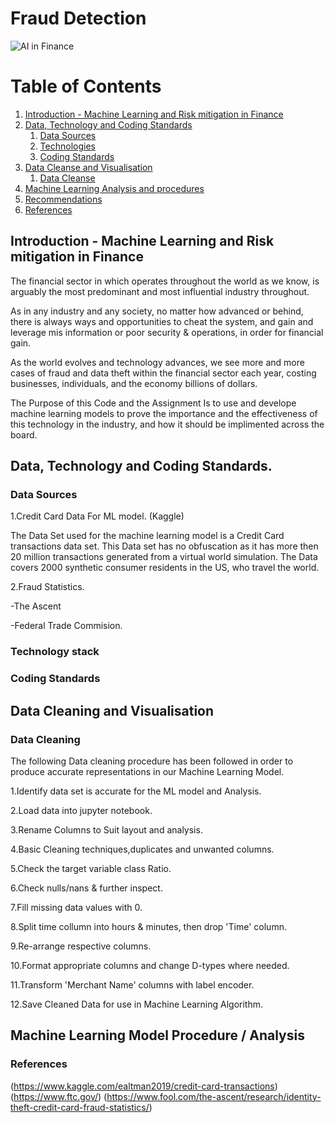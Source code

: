 # Fraud Detection

![AI in Finance](https://github.com/chirathlv/project2/blob/chirath/Images/AIinfinance.jpeg)

# Table of Contents

1. [Introduction - Machine Learning and Risk mitigation in Finance](#intro)
2. [Data, Technology and Coding Standards](#para1)
   1. [Data Sources](#subpara1)
   2. [Technologies](#subpara2)
   3. [Coding Standards](#subpara3)
3. [Data Cleanse and Visualisation](#para2)
   1. [Data Cleanse](#subpara4)
4. [Machine Learning Analysis and procedures](#para3)
5. [Recommendations](#para4)
6. [References](#para5)

## Introduction - Machine Learning and Risk mitigation in Finance

The financial sector in which operates throughout the world as we know, is arguably the most predominant and most influential industry throughout.

As in any industry and any society, no matter how advanced or behind, there is always ways and opportunities to cheat the system, and gain and leverage mis information or poor security & operations, in order for financial gain.

As the world evolves and technology advances, we see more and more cases of fraud and data theft within the financial sector each year, costing businesses, individuals, and the economy billions of dollars.

The Purpose of this Code and the Assignment Is to use and develope machine learning models to prove the importance and the effectiveness of this technology in the industry, and how it should be implimented across the board.

## Data, Technology and Coding Standards.

### Data Sources

1.Credit Card Data For ML model. (Kaggle)

The Data Set used for the machine learning model is a Credit Card transactions data set. This Data set has no obfuscation as it has more then 20 million transactions generated from a virtual world simulation.
The Data covers 2000 synthetic consumer residents in the US, who travel the world.

2.Fraud Statistics.

-The Ascent

-Federal Trade Commision.

### Technology stack

### Coding Standards

## Data Cleaning and Visualisation

### Data Cleaning

The following Data cleaning procedure has been followed in order to produce accurate representations in our Machine Learning Model.

1.Identify data set is accurate for the ML model and Analysis.

2.Load data into jupyter notebook.

3.Rename Columns to Suit layout and analysis.

4.Basic Cleaning techniques,duplicates and unwanted columns.

5.Check the target variable class Ratio.

6.Check nulls/nans & further inspect.

7.Fill missing data values with 0.

8.Split time collumn into hours & minutes, then drop 'Time' column.

9.Re-arrange respective columns.

10.Format appropriate columns and change D-types where needed.

11.Transform 'Merchant Name' columns with label encoder.

12.Save Cleaned Data for use in Machine Learning Algorithm.

## Machine Learning Model Procedure / Analysis

### References

(https://www.kaggle.com/ealtman2019/credit-card-transactions)
(https://www.ftc.gov/)
(https://www.fool.com/the-ascent/research/identity-theft-credit-card-fraud-statistics/)
